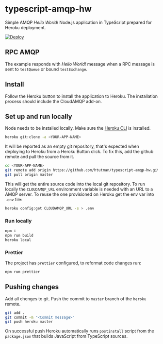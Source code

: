 # typescript-amqp-hw

Simple AMQP _Hello World!_ Node.js application in TypeScript prepared for Heroku deployment.

[![Deploy](https://www.herokucdn.com/deploy/button.svg)](https://heroku.com/deploy)

## RPC AMQP

The example responds with _Hello World!_ message when a RPC message is sent to `testQueue` or bound `testExchange`.

## Install

Follow the Heroku button to install the application to Heroku. The installation process should include the CloudAMQP add-on.

## Set up and run locally

Node needs to be installed locally. Make sure the [Heroku CLI](https://cli.heroku.com/) is installed.

```sh
heroku git:clone -a <YOUR-APP-NAME>
```

It will be reported as an empty git repository, that's expected when deploying to Heroku from a Heroku Button click. To fix this, add the github remote and pull the source from it.

```sh
cd <YOUR-APP-NAME>
git remote add origin https://github.com/htutman/typescript-amqp-hw.git
git pull origin master
```

This will get the entire source code into the local git repository. To run locally the `CLOUDAMQP_URL` environment variable is needed with an URL to a AMQP server. To reuse the one provisioned on Heroku get the env var into `.env` file:

```sh
heroku config:get CLOUDAMQP_URL -s > .env
```

### Run locally

```sh
npm i
npm run build
heroku local
```

### Prettier

The project has `prettier` configured, to reformat code changes run:

```sh
npm run prettier
```

## Pushing changes

Add all chenges to git. Push the commit to `master` branch of the `heroku` remote.

```sh
git add .
git commit -m "<Commit message>"
git push heroku master
```

On successful push Heroku automatically runs `postinstall` script from the `package.json` that builds JavaScript from TypeScript sources.

